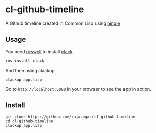 # cl-github-timeline
A Github timeline created in Common Lisp using [ningle](https://github.com/fukamachi/ningle)

## Usage

You need [roswell](https://github.com/snmsts/roswell) to install [clack](https://github.com/fukamachi/clack)
```
ros install clack
```

And then using clackup

```
clackup app.lisp
```

Go to `http://localhost:5000` in your browser to see the app in action.

## Install
```
git clone https://github.com/rajasegar/cl-github-timeline
cd cl-github-timeline
clackup app.lisp
```
